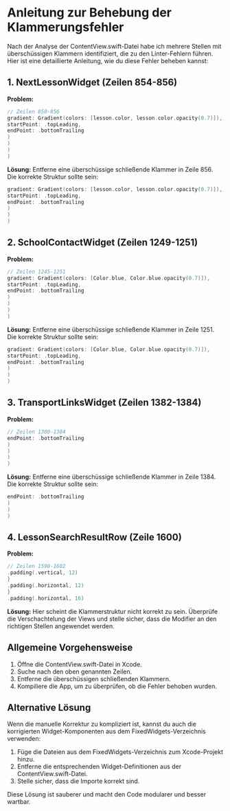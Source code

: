 # Anleitung zur Behebung der Klammerungsfehler

Nach der Analyse der ContentView.swift-Datei habe ich mehrere Stellen mit überschüssigen Klammern identifiziert, die zu den Linter-Fehlern führen. Hier ist eine detaillierte Anleitung, wie du diese Fehler beheben kannst:

## 1. NextLessonWidget (Zeilen 854-856)

**Problem:**
```swift
// Zeilen 850-856
gradient: Gradient(colors: [lesson.color, lesson.color.opacity(0.7)]),
startPoint: .topLeading,
endPoint: .bottomTrailing
)
)
)
)
```

**Lösung:**
Entferne eine überschüssige schließende Klammer in Zeile 856. Die korrekte Struktur sollte sein:

```swift
gradient: Gradient(colors: [lesson.color, lesson.color.opacity(0.7)]),
startPoint: .topLeading,
endPoint: .bottomTrailing
)
)
)
```

## 2. SchoolContactWidget (Zeilen 1249-1251)

**Problem:**
```swift
// Zeilen 1245-1251
gradient: Gradient(colors: [Color.blue, Color.blue.opacity(0.7)]),
startPoint: .topLeading,
endPoint: .bottomTrailing
)
)
)
)
```

**Lösung:**
Entferne eine überschüssige schließende Klammer in Zeile 1251. Die korrekte Struktur sollte sein:

```swift
gradient: Gradient(colors: [Color.blue, Color.blue.opacity(0.7)]),
startPoint: .topLeading,
endPoint: .bottomTrailing
)
)
)
```

## 3. TransportLinksWidget (Zeilen 1382-1384)

**Problem:**
```swift
// Zeilen 1380-1384
endPoint: .bottomTrailing
)
)
)
)
```

**Lösung:**
Entferne eine überschüssige schließende Klammer in Zeile 1384. Die korrekte Struktur sollte sein:

```swift
endPoint: .bottomTrailing
)
)
)
```

## 4. LessonSearchResultRow (Zeile 1600)

**Problem:**
```swift
// Zeilen 1598-1602
.padding(.vertical, 12)
}
.padding(.horizontal, 12)
}
.padding(.horizontal, 16)
```

**Lösung:**
Hier scheint die Klammerstruktur nicht korrekt zu sein. Überprüfe die Verschachtelung der Views und stelle sicher, dass die Modifier an den richtigen Stellen angewendet werden.

## Allgemeine Vorgehensweise

1. Öffne die ContentView.swift-Datei in Xcode.
2. Suche nach den oben genannten Zeilen.
3. Entferne die überschüssigen schließenden Klammern.
4. Kompiliere die App, um zu überprüfen, ob die Fehler behoben wurden.

## Alternative Lösung

Wenn die manuelle Korrektur zu kompliziert ist, kannst du auch die korrigierten Widget-Komponenten aus dem FixedWidgets-Verzeichnis verwenden:

1. Füge die Dateien aus dem FixedWidgets-Verzeichnis zum Xcode-Projekt hinzu.
2. Entferne die entsprechenden Widget-Definitionen aus der ContentView.swift-Datei.
3. Stelle sicher, dass die Importe korrekt sind.

Diese Lösung ist sauberer und macht den Code modularer und besser wartbar. 